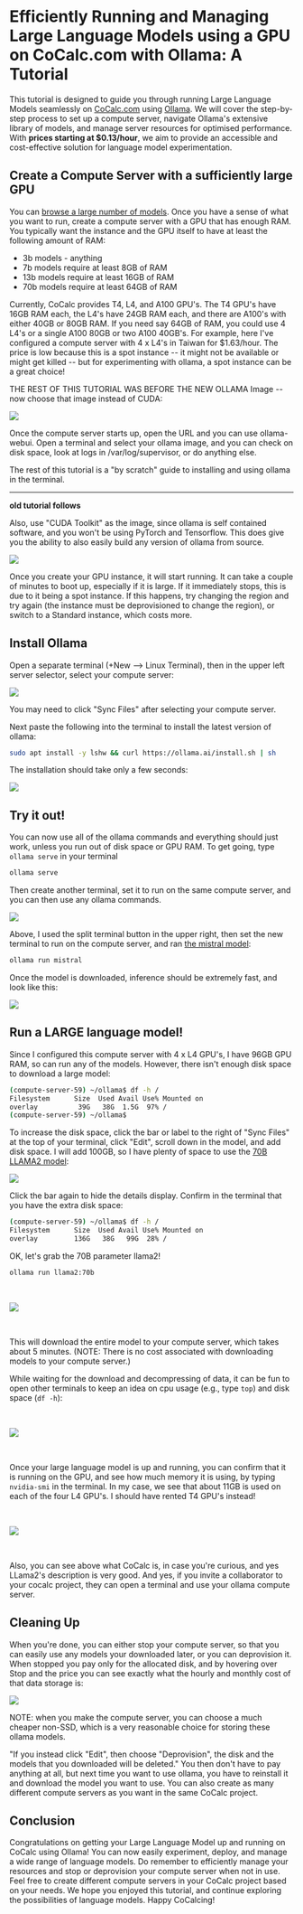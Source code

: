 # Efficiently Running and Managing Large Language Models using a GPU on CoCalc.com with Ollama: A Tutorial

This tutorial is designed to guide you through running Large Language Models seamlessly on [CoCalc.com](http://CoCalc.com) using [Ollama](https://ollama.ai/). We will cover the step\-by\-step process to set up a compute server, navigate Ollama's extensive library of models, and manage server resources for optimised performance. With **prices starting at \$0.13/hour**, we aim to provide an accessible and cost\-effective solution for language model experimentation.

## Create a Compute Server with a sufficiently large GPU

You can [browse a large number of models](https://ollama.ai/library). Once you have a sense of what you want to run, create a compute server with a GPU that has enough RAM. You typically want the instance and the GPU itself to have at least the following amount of RAM:

- 3b models - anything
- 7b models require at least 8GB of RAM
- 13b models require at least 16GB of RAM
- 70b models require at least 64GB of RAM

Currently, CoCalc provides T4, L4, and A100 GPU's. The T4 GPU's have 16GB RAM each, the L4's have 24GB RAM each, and there are A100's with either 40GB or 80GB RAM.
If you need say 64GB of RAM, you could use 4 L4's or a single A100 80GB or two A100 40GB's. For example, here I've configured a compute server with 4 x L4's in Taiwan for \$1.63/hour. The price is low because this is a spot instance \-\- it might not be available or might get killed \-\- but for experimenting with ollama, a spot instance can be a great choice!

THE REST OF THIS TUTORIAL WAS BEFORE THE NEW OLLAMA Image \-\- now choose that image instead of CUDA:

![](.ollama.md.upload/paste-0.04944021143349042)

Once the compute server starts up, open the URL and you can use ollama\-webui.  Open a terminal and select your ollama image, and you can check on disk space, look at logs in /var/log/supervisor, or do anything else.

The rest of this tutorial is a "by scratch" guide to installing and using ollama in the terminal.

---

**old tutorial follows** 

Also, use "CUDA Toolkit" as the image, since ollama is self contained software, and you won't be using PyTorch and Tensorflow.  This does give you the ability to also easily build any version of ollama from source.

![](.ollama.md.upload/paste-0.5447573942131758)

Once you create your GPU instance, it will start running. It can take a
couple of minutes to boot up, especially if it is large.
If it immediately stops, this is due to it being a spot instance.
If this happens, try changing the region and try again (the instance
must be deprovisioned to change the region), or switch to a Standard
instance, which costs more.   

## Install Ollama

Open a separate terminal (+New --> Linux Terminal),
then in the upper left server selector, select your 
compute server:

![](.ollama.md.upload/paste-0.33685539193524705)

You may need to click "Sync Files" after selecting your compute
server.

Next paste the following into the terminal to install the latest
version of ollama:

```sh
sudo apt install -y lshw && curl https://ollama.ai/install.sh | sh
```

The installation should take only a few seconds:

![](.ollama.md.upload/paste-0.8231679313741955)

## Try it out!

You can now use all of the ollama commands and everything 
should just work, unless you run out of disk space or
GPU RAM. To get going, type `ollama serve` in your terminal

```sh
ollama serve 
```

Then create another terminal, set it to run on the same compute server,
and you can then use any ollama commands.

![](.ollama.md.upload/paste-0.74623693340403)

Above, I used the split terminal button in the upper right, then set the new
terminal to run on the compute server, and ran [the mistral model](https://ollama.ai/library/mistral):

```sh
ollama run mistral
```

Once the model is downloaded, inference should be extremely fast, and look like this:

![](.ollama.md.upload/paste-0.590820171896622)

## Run a LARGE language model!

Since I configured this compute server with 4 x L4 GPU's, I have 96GB GPU RAM, so can run any of the models.  However, there isn't enough disk space to download a large model:

```sh
(compute-server-59) ~/ollama$ df -h /
Filesystem      Size  Used Avail Use% Mounted on
overlay          39G   38G  1.5G  97% /
(compute-server-59) ~/ollama$ 
```

To increase the disk space, click the bar or label to the right of "Sync Files" at the top of your terminal, click "Edit", scroll down in the model, and add disk space.  I will add 100GB, so I have plenty of space to use the [70B LLAMA2 model](https://ollama.ai/library/llama2):

![](.ollama.md.upload/paste-0.5043058417602853)

Click the bar again to hide the details display.  Confirm in the terminal that you have the extra disk space:

```sh
(compute-server-59) ~/ollama$ df -h /
Filesystem      Size  Used Avail Use% Mounted on
overlay         136G   38G   99G  28% /
```

OK, let's grab the 70B parameter llama2!

```sh
ollama run llama2:70b
```

<br/>

![](.ollama.md.upload/paste-0.3741336509938804)

<br/>

This will download the entire model to your compute server, which takes about 5 minutes.  (NOTE: There is no cost associated with downloading models to your compute server.) 

While waiting for the download and decompressing of data, it can be fun to open other terminals to keep an idea on cpu usage (e.g., type `top`) and disk space (`df -h`):

<br/>

![](.ollama.md.upload/paste-0.15724897662736326)

<br/>

Once your large language model is up and running, you can confirm that it is running on the GPU, and see how much memory it is using, by typing `nvidia-smi` in the terminal.   In my case, we see that about 11GB is used on each of the four L4 GPU's.  I should have rented T4 GPU's instead! 

<br/>

![](.ollama.md.upload/paste-0.9767547482392038)

<br/>

Also, you can see above what CoCalc is, in case you're curious, and yes LLama2's description is very good.  And yes, if you invite a collaborator to your cocalc project, they can open a terminal and use your ollama compute server.

## Cleaning Up

When you're done, you can either stop your compute server, so that you can easily use any models your downloaded later, or you can deprovision it.  When stopped you pay only for the allocated disk, and by hovering over Stop and the price you can see exactly what the hourly and monthly cost of that data storage is:

![](.ollama.md.upload/paste-0.43454729198940467)

NOTE: when you make the compute server, you can choose a much cheaper non-SSD, which is a very reasonable choice for storing these ollama models.

"If you instead click "Edit", then choose "Deprovision", the disk and the models that you downloaded will be deleted." You then don't have to pay anything at all, but next time you want to use ollama, you have to reinstall it and download the model you want to use.  You can also create as many different compute servers as you want in the same CoCalc project.

## Conclusion

Congratulations on getting your Large Language Model up and running on CoCalc using Ollama! You can now easily experiment, deploy, and manage a wide range of language models. Do remember to efficiently manage your resources and stop or deprovision your compute server when not in use. Feel free to create different compute servers in your CoCalc project based on your needs. We hope you enjoyed this tutorial,  and continue exploring the possibilities of language models. Happy CoCalcing!


